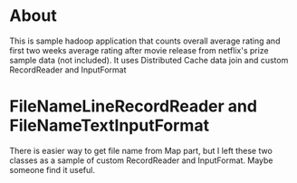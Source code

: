 # About
This is sample hadoop application that counts overall average rating and first two weeks average rating
after movie release from netflix's prize sample data (not included). It uses Distributed Cache data
join and custom RecordReader and InputFormat

# FileNameLineRecordReader and FileNameTextInputFormat
There is easier way to get file name from Map part, but I left these two classes
as a sample of custom RecordReader and InputFormat. Maybe someone find it useful.
